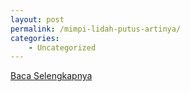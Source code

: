 ```yaml
---
layout: post
permalink: /mimpi-lidah-putus-artinya/
categories:
    - Uncategorized
---
```


[Baca Selengkapnya](/07)